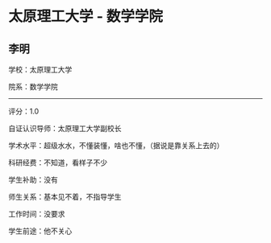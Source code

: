 # 太原理工大学 - 数学学院

## 李明

学校：太原理工大学

院系：数学学院

* * *

评分：1.0

自证认识导师：太原理工大学副校长

学术水平：超级水水，不懂装懂，啥也不懂，（据说是靠关系上去的）

科研经费：不知道，看样子不少

学生补助：没有

师生关系：基本见不着，不指导学生

工作时间：没要求

学生前途：他不关心